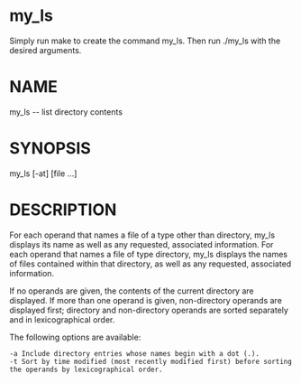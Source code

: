# my_ls

Simply run make to create the command my_ls. Then run ./my_ls with the desired arguments.

# NAME

my_ls -- list directory contents

# SYNOPSIS

my_ls [-at] [file ...]

# DESCRIPTION

For each operand that names a file of a type other than directory, my_ls displays its name as well as any requested, associated information. For each operand that names a file of type directory, my_ls displays the names of files contained within that directory, as well as any requested, associated information.

If no operands are given, the contents of the current directory are displayed. If more than one operand is given, non-directory operands are displayed first; directory and non-directory operands are sorted separately and in lexicographical order.

The following options are available:

    -a Include directory entries whose names begin with a dot (.).
    -t Sort by time modified (most recently modified first) before sorting the operands by lexicographical order.
